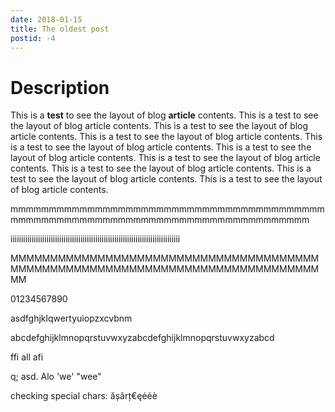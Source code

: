 ```yaml
---
date: 2018-01-15
title: The oldest post
postid: -4
---
```


# Description

This is a **test** to see the layout of blog __article__ contents. This is a
test to see the layout of blog article contents. This is a test to see the
layout of blog article contents. This is a test to see the layout of blog
article contents. This is a test to see the layout of blog article contents.
This is a test to see the layout of blog article contents. This is a test to
see the layout of blog article contents. This is a test to see the layout of
blog article contents. This is a test to see the layout of blog article
contents. This is a test to see the layout of blog article contents.

mmmmmmmmmmmmmmmmmmmmmmmmmmmmmmmmmmmmmmmmmmmmmmmmmmmmmmmmmmmmmmmmmmmmmmmmmmmmmmmm

iiiiiiiiiiiiiiiiiiiiiiiiiiiiiiiiiiiiiiiiiiiiiiiiiiiiiiiiiiiiiiiiiiiiiiiiiiiiiiii

MMMMMMMMMMMMMMMMMMMMMMMMMMMMMMMMMMMMMMMMMMMMMMMMMMMMMMMMMMMMMMMMMMMMMMMMMMMMMMMM

01234567890

asdfghjklqwertyuiopzxcvbnm

abcdefghijklmnopqrstuvwxyzabcdefghijklmnopqrstuvwxyzabcd

ffi all afi

q; asd. Alo 'we' "wee"

checking special chars: ășârț€ęėéè
